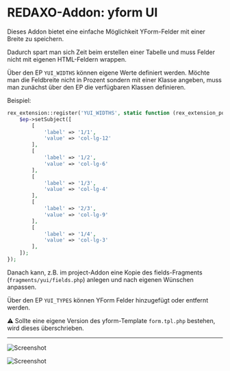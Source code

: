 # REDAXO-Addon: yform UI

Dieses Addon bietet eine einfache Möglichkeit YForm-Felder mit einer Breite zu speichern.

Dadurch spart man sich Zeit beim erstellen einer Tabelle und muss Felder nicht mit eigenen HTML-Feldern wrappen.

Über den EP `YUI_WIDTHS` können eigene Werte definiert werden.
Möchte man die Feldbreite nicht in Prozent sondern mit einer Klasse angeben, muss man zunächst über den EP die verfügbaren Klassen definieren.

Beispiel:

```php
rex_extension::register('YUI_WIDTHS', static function (rex_extension_point $ep) {
    $ep->setSubject([
        [
            'label' => '1/1',
            'value' => 'col-lg-12'
        ],
        [
            'label' => '1/2',
            'value' => 'col-lg-6'
        ],
        [
            'label' => '1/3',
            'value' => 'col-lg-4'
        ],
        [
            'label' => '2/3',
            'value' => 'col-lg-9'
        ],
        [
            'label' => '1/4',
            'value' => 'col-lg-3'
        ],
    ]);
});
```

Danach kann, z.B. im project-Addon eine Kopie des fields-Fragments (`fragments/yui/fields.php`) anlegen und nach eigenen Wünschen anpassen.

Über den EP `YUI_TYPES` können YForm Felder hinzugefügt oder entfernt werden.

:warning: Sollte eine eigene Version des yform-Template `form.tpl.php` bestehen, wird dieses überschrieben.

---

![Screenshot](https://raw.githubusercontent.com/eaCe/yform_ui/assets/yformui-select.png)


![Screenshot](https://raw.githubusercontent.com/eaCe/yform_ui/assets/yformui.png)
